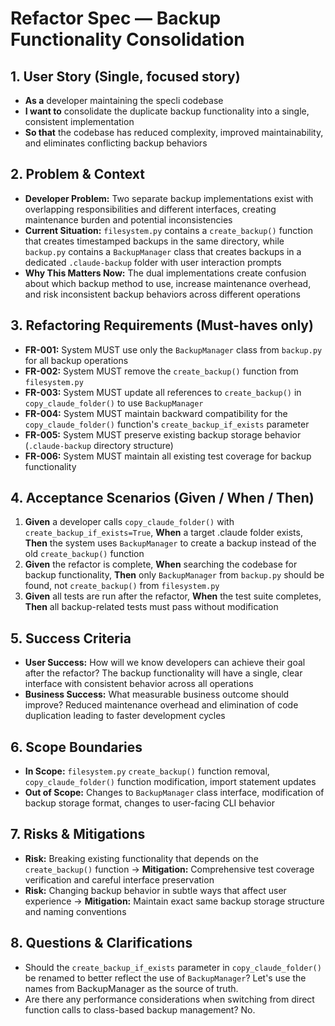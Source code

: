 # Refactor Spec — Backup Functionality Consolidation

## 1. User Story (Single, focused story)
- **As a** developer maintaining the specli codebase
- **I want to** consolidate the duplicate backup functionality into a single, consistent implementation
- **So that** the codebase has reduced complexity, improved maintainability, and eliminates conflicting backup behaviors

## 2. Problem & Context
- **Developer Problem:** Two separate backup implementations exist with overlapping responsibilities and different interfaces, creating maintenance burden and potential inconsistencies
- **Current Situation:** `filesystem.py` contains a `create_backup()` function that creates timestamped backups in the same directory, while `backup.py` contains a `BackupManager` class that creates backups in a dedicated `.claude-backup` folder with user interaction prompts
- **Why This Matters Now:** The dual implementations create confusion about which backup method to use, increase maintenance overhead, and risk inconsistent backup behaviors across different operations

## 3. Refactoring Requirements (Must-haves only)
- **FR-001:** System MUST use only the `BackupManager` class from `backup.py` for all backup operations
- **FR-002:** System MUST remove the `create_backup()` function from `filesystem.py`
- **FR-003:** System MUST update all references to `create_backup()` in `copy_claude_folder()` to use `BackupManager`
- **FR-004:** System MUST maintain backward compatibility for the `copy_claude_folder()` function's `create_backup_if_exists` parameter
- **FR-005:** System MUST preserve existing backup storage behavior (`.claude-backup` directory structure)
- **FR-006:** System MUST maintain all existing test coverage for backup functionality

## 4. Acceptance Scenarios (Given / When / Then)
1. **Given** a developer calls `copy_claude_folder()` with `create_backup_if_exists=True`, **When** a target .claude folder exists, **Then** the system uses `BackupManager` to create a backup instead of the old `create_backup()` function
2. **Given** the refactor is complete, **When** searching the codebase for backup functionality, **Then** only `BackupManager` from `backup.py` should be found, not `create_backup()` from `filesystem.py`
3. **Given** all tests are run after the refactor, **When** the test suite completes, **Then** all backup-related tests must pass without modification

## 5. Success Criteria
- **User Success:** How will we know developers can achieve their goal after the refactor? The backup functionality will have a single, clear interface with consistent behavior across all operations
- **Business Success:** What measurable business outcome should improve? Reduced maintenance overhead and elimination of code duplication leading to faster development cycles

## 6. Scope Boundaries
- **In Scope:** `filesystem.py` `create_backup()` function removal, `copy_claude_folder()` function modification, import statement updates
- **Out of Scope:** Changes to `BackupManager` class interface, modification of backup storage format, changes to user-facing CLI behavior

## 7. Risks & Mitigations
- **Risk:** Breaking existing functionality that depends on the `create_backup()` function → **Mitigation:** Comprehensive test coverage verification and careful interface preservation
- **Risk:** Changing backup behavior in subtle ways that affect user experience → **Mitigation:** Maintain exact same backup storage structure and naming conventions

## 8. Questions & Clarifications
- Should the `create_backup_if_exists` parameter in `copy_claude_folder()` be renamed to better reflect the use of `BackupManager`?
    Let's use the names from BackupManager as the source of truth.
- Are there any performance considerations when switching from direct function calls to class-based backup management? 
    No.